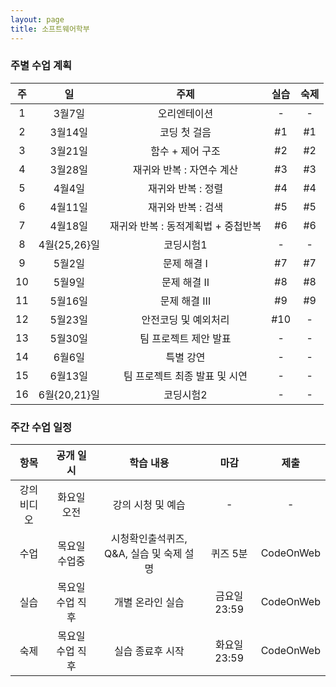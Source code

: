 ```yaml
---
layout: page
title: 소프트웨어학부
---
```


### 주별 수업 계획

| 주 | 일 | 주제 | 실습 | 숙제 |
|:----:|:-----:|:-----:|:-----:|:-----:|
|  1  | 3월7일 | 오리엔테이션 | - | - |
|  2  | 3월14일 | 코딩 첫 걸음 | #1 | #1 |
|  3  | 3월21일 | 함수 + 제어 구조 | #2 | #2 |
|  4  | 3월28일 | 재귀와 반복 : 자연수 계산 | #3 | #3 |
|  5  | 4월4일 | 재귀와 반복 : 정렬 | #4 | #4 |
|  6  | 4월11일 | 재귀와 반복 : 검색 | #5 | #5 |
|  7  | 4월18일 | 재귀와 반복 : 동적계획법 + 중첩반복 | #6 | #6 |
|  8  | 4월{25,26}일 | 코딩시험1 | - | - |
|  9  | 5월2일 | 문제 해결 I | #7 | #7 |
|  10 | 5월9일 | 문제 해결 II | #8 | #8 |
|  11 | 5월16일 | 문제 해결 III | #9 | #9 |
|  12 | 5월23일 | 안전코딩 및 예외처리 | #10 | - |
|  13 | 5월30일 | 팀 프로젝트 제안 발표 | - | - |
|  14 | 6월6일 | 특별 강연 | - | - |
|  15 | 6월13일 | 팀 프로젝트 최종 발표 및 시연 | - | - |
|  16 | 6월{20,21}일 | 코딩시험2 | - | - |

### 주간 수업 일정

| 항목 | 공개 일시 | 학습 내용 | 마감 | 제출 |
|:----:|:-----:|:-----:|:-----:|:-----:|
|  강의비디오 | 화요일 오전 | 강의 시청 및 예습 | - | - |
|  수업  | 목요일 수업중 | 시청확인출석퀴즈, Q&A, 실습 및 숙제 설명 | 퀴즈 5분 | CodeOnWeb |
|  실습  | 목요일 수업 직후 | 개별 온라인 실습 | 금요일 23:59 | CodeOnWeb |
|  숙제  | 목요일 수업 직후 | 실습 종료후 시작 | 화요일 23:59 | CodeOnWeb |

